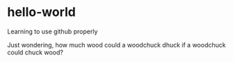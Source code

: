 # hello-world
Learning to use github properly

Just wondering, how much wood could a woodchuck dhuck if a woodchuck could chuck wood?
